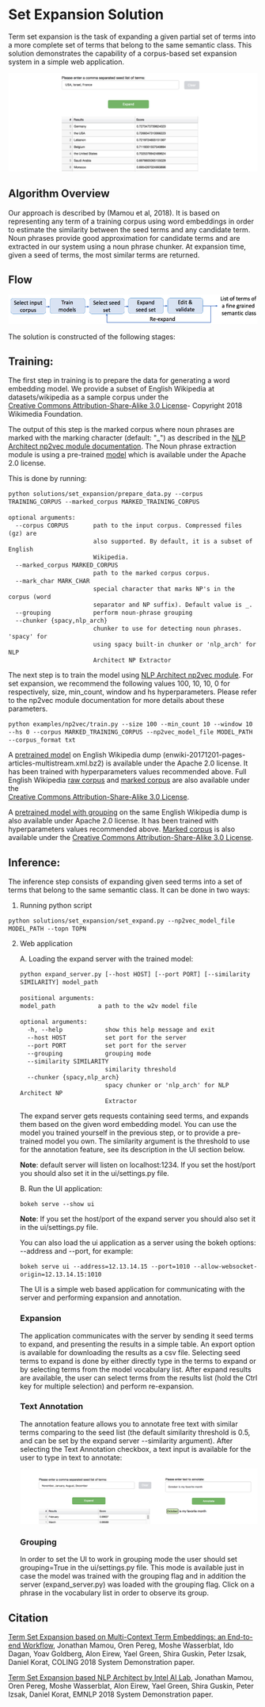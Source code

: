 # Set Expansion Solution

Term set expansion is the task of expanding a given partial set of terms into
a more complete set of terms that belong to the same semantic class. This
solution demonstrates the capability of a corpus-based set expansion system
in a simple web application.

![Image](../../../doc/source/assets/expansion_demo.png)

## Algorithm Overview
Our approach is described by (Mamou et al, 2018).
It is based on representing any term of a training corpus using word embeddings in order 
to estimate the similarity between the seed terms and any candidate term. Noun phrases provide 
good approximation for candidate terms and are extracted in our system using a noun phrase chunker. 
At expansion time, given a seed of terms, the most similar terms are returned.

## Flow

![Image](../../../doc/source/assets/expansion_flow.png)

The solution is constructed of the following stages:


## Training:
   
The first step in training is to prepare the data for generating a word embedding model. We 
provide a subset of English Wikipedia at datasets/wikipedia as a sample corpus under the  
[Creative Commons Attribution-Share-Alike 3.0 License](https://creativecommons.org/licenses/by-sa/3.0/)- Copyright 2018 Wikimedia Foundation.

The output of this step is the marked corpus where noun phrases are marked with the marking character (default: "\_") as described in the [NLP Architect np2vec module documentation](http://nlp_architect.nervanasys.com/np2vec.html).
The Noun phrase extraction module is using a pre-trained [model](https://s3-us-west-2.amazonaws.com/nlp-architect-data/models/chunker/model.h5) which is available under the Apache 2.0 license. 

This is done by running:
```
python solutions/set_expansion/prepare_data.py --corpus TRAINING_CORPUS --marked_corpus MARKED_TRAINING_CORPUS

optional arguments:
  --corpus CORPUS       path to the input corpus. Compressed files (gz) are
                        also supported. By default, it is a subset of English
                        Wikipedia.
  --marked_corpus MARKED_CORPUS
                        path to the marked corpus corpus.
  --mark_char MARK_CHAR
                        special character that marks NP's in the corpus (word
                        separator and NP suffix). Default value is _.
  --grouping            perform noun-phrase grouping
  --chunker {spacy,nlp_arch}
                        chunker to use for detecting noun phrases. 'spacy' for
                        using spacy built-in chunker or 'nlp_arch' for NLP
                        Architect NP Extractor
```


The next step is to train the model using [NLP Architect np2vec module](http://nlp_architect.nervanasys.com/np2vec.html). 
For set expansion, we recommend the following values 100, 10, 10, 0 for respectively, 
size, min_count, window and hs hyperparameters. Please refer to the np2vec module documentation for more details about these parameters.
```
python examples/np2vec/train.py --size 100 --min_count 10 --window 10 --hs 0 --corpus MARKED_TRAINING_CORPUS --np2vec_model_file MODEL_PATH --corpus_format txt
```

A [pretrained model](https://s3-us-west-2.amazonaws.com/nlp-architect-data/models/term_set/enwiki-20171201_pretrained_set_expansion.txt.tar.gz) 
on English Wikipedia dump (enwiki-20171201-pages-articles-multistream.xml.bz2) is available under the
Apache 2.0 license. It has been trained with hyperparameters values
recommended above. Full English Wikipedia [raw corpus](https://s3-us-west-2.amazonaws.com/nlp-architect-data/models/term_set/enwiki-20171201.txt.gz) and 
[marked corpus](https://s3-us-west-2.amazonaws.com/nlp-architect-data/models/term_set/enwiki-20171201_spacy_marked.txt.tar.gz) 
are also available under the  
[Creative Commons Attribution-Share-Alike 3.0 License](https://creativecommons.org/licenses/by-sa/3.0/).

A [pretrained model with grouping](https://s3-us-west-2.amazonaws.com/nlp-architect-data/models/term_set/enwiki-20171201_grouping_pretrained_set_expansion.tar.gz)
on the same English Wikipedia dump is also
available under
Apache 2.0 license. It has been trained with hyperparameters values
recommended above. [Marked corpus](https://s3-us-west-2.amazonaws.com/nlp-architect-data/models/term_set/enwiki-20171201_grouping_marked.txt.tar.gz)
is also available under the
[Creative Commons Attribution-Share-Alike 3.0 License](https://creativecommons.org/licenses/by-sa/3.0/).

## Inference:

The inference step consists of expanding given seed terms into a set of terms that belong to the same semantic class.
It can be done in two ways:

1. Running python script
```
python solutions/set_expansion/set_expand.py --np2vec_model_file MODEL_PATH --topn TOPN
```
2. Web application

    A. Loading the expand server with the trained model:
    ```
    python expand_server.py [--host HOST] [--port PORT] [--similarity SIMILARITY] model_path

    positional arguments:
    model_path            a path to the w2v model file

    optional arguments:
      -h, --help            show this help message and exit
      --host HOST           set port for the server
      --port PORT           set port for the server
      --grouping            grouping mode
      --similarity SIMILARITY
                            similarity threshold
      --chunker {spacy,nlp_arch}
                            spacy chunker or 'nlp_arch' for NLP Architect NP
                            Extractor
    ```

    The expand server gets requests containing seed terms, and expands them
    based on the given word embedding model. You can use the model you trained
    yourself in the previous step, or to provide a pre-trained model you own.
    The similarity argument is the threshold to use for the annotation feature, see its description in the UI section below.

    **Note**: default server
    will listen on localhost:1234. If you set the host/port you should also
    set it in the ui/settings.py file.

    B. Run the UI application:
    ```
    bokeh serve --show ui
    ```
    **Note**: If you set the host/port of the expand server you
    should also set it in the ui/settings.py file.

    You can also load the ui application as a server using the bokeh options:
     --address and --port, for example:
    ```
    bokeh serve ui --address=12.13.14.15 --port=1010 --allow-websocket-origin=12.13.14.15:1010
    ```
    The UI is a simple web based application for communicating with the server and performing expansion and annotation.

    ### Expansion

    The application communicates with the server by sending it seed terms to expand,
     and presenting the results in a simple table. An export option is available for downloading the results as a csv
    file. Selecting seed terms to expand is done by either directly type in the terms to expand or by
    selecting terms from the model vocabulary list. After expand results are available,
    the user can select terms from the results list (hold the Ctrl key for
    multiple selection) and perform re-expansion.

    ### Text Annotation

    The annotation feature allows you to annotate free text with similar terms comparing to the seed list (the default similarity threshold is 0.5, and can be set
    by the expand server --similarity argument). 
    After selecting the Text Annotation checkbox, a text input is available for the user to type in text to annotate:

    ![Image](../../../doc/source/assets/annotation.png)

    ### Grouping

    In order to set the UI to work in grouping mode the user should set grouping=True in the ui/settings.py file.
    This mode is available just in case the model was trained with the grouping flag and in addition the server
    (expand_server.py) was loaded with the grouping flag.
    Click on a phrase in the vocabulary list in order to observe its group.


 ## Citation
[Term Set Expansion based on Multi-Context Term Embeddings: an End-to-end Workflow](http://arxiv.org/abs/1807.10104), Jonathan Mamou,
 Oren Pereg, Moshe Wasserblat, Ido Dagan, Yoav Goldberg, Alon Eirew, Yael Green, Shira Guskin, 
 Peter Izsak, Daniel Korat, COLING 2018 System Demonstration paper.
 
[Term Set Expansion based NLP Architect by Intel AI Lab](https://arxiv.org/abs/1808.08953), Jonathan Mamou,
 Oren Pereg, Moshe Wasserblat, Alon Eirew, Yael Green, Shira Guskin, 
 Peter Izsak, Daniel Korat, EMNLP 2018 System Demonstration paper.
